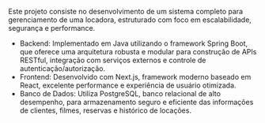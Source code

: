 Este projeto consiste no desenvolvimento de um sistema completo para gerenciamento de uma locadora, estruturado com foco em escalabilidade, segurança e performance.
- Backend: Implementado em Java utilizando o framework Spring Boot, que oferece uma arquitetura robusta e modular para construção de APIs RESTful, integração com serviços externos e controle de autenticação/autorização.
- Frontend: Desenvolvido com Next.js, framework moderno baseado em React, excelente performance e experiência de usuário otimizada.
- Banco de Dados: Utiliza PostgreSQL, banco relacional de alto desempenho, para armazenamento seguro e eficiente das informações de clientes, filmes, reservas e histórico de locações.
